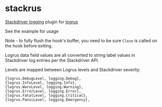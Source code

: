 # stackrus
[Stackdriver logging](https://cloud.google.com/logging/) plugin for [logrus](https://github.com/sirupsen/logrus)

See the example for usage

Note - to fully flush the hook's buffer, you need to be sure `Close` is called
on the hook before exiting.

Logrus data field values are all converted to string label values in
Stackdriver log entries per the Stackdriver API.

Levels are mapped between Logrus levels and Stackdriver severity:

	{logrus.DebugLevel, logging.Debug},
	{logrus.InfoLevel, logging.Info},
	{logrus.WarnLevel, logging.Warning},
	{logrus.ErrorLevel, logging.Error},
	{logrus.FatalLevel, logging.Critical},
	{logrus.PanicLevel, logging.Emergency},


